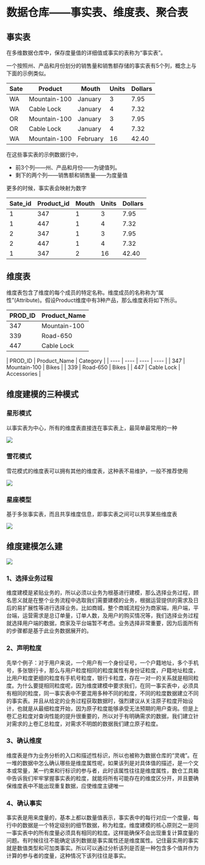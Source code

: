 # 数据仓库——事实表、维度表、聚合表

## 事实表

在多维数据仓库中，保存度量值的详细值或事实的表称为“事实表”。

一个按照州、产品和月份划分的销售量和销售额存储的事实表有5个列，概念上与下面的示例类似。 

| Sate | Product | Mouth | Units | Dollars |
|  ----  | ----  |  ----  | ----  |----  |
| WA | Mountain-100 | January | 3 | 7.95 |
| WA | Cable Lock | January | 4 | 7.32 |
| OR | Mountain-100 | January | 3 | 7.95 |
| OR | Cable Lock | January | 4 | 7.32 |
| WA | Mountain-100 | February | 16 | 42.40 |


在这些事实表的示例数据行中，

* 前3个列——州、产品和月份——为键值列。
* 剩下的两个列——销售额和销售量——为度量值

更多的时候，事实表会映射为数字

| Sate_id | Product_id | Mouth | Units | Dollars |
|  ----  | ----  |  ----  | ----  |----  |
| 1 | 347 | 1 | 3 | 7.95 |
| 1 | 447 | 1 | 4 | 7.32 |
| 2 | 347 | 1 | 3 | 7.95 |
| 2 | 447 | 1 | 4 | 7.32 |
| 1 | 347 | 2 | 16 | 42.40 |


##  维度表

维度表包含了维度的每个成员的特定名称。维度成员的名称称为“属性”(Attribute)。假设Product维度中有3种产品，那么维度表将如下所示。

| PROD_ID | 	Product_Name | 
|  ----  | ----  |
|  347  | Mountain-100  |
|  339  | Road-650  |
|  447  | Cable Lock  |


| PROD_ID | 	Product_Name |  Category | 
|  ----  | ----  | ----  | ---- |
|  347  | Mountain-100  | Bikes |
|  339  | Road-650  | Bikes |
|  447  | Cable Lock  | Accessories |


## 维度建模的三种模式

### 星形模式

以事实表为中心，所有的维度表直接连在事实表上，最简单最常用的一种

![](Images/7.png)

### 雪花模式
雪花模式的维度表可以拥有其他的维度表，这种表不易维护，一般不推荐使用

![](Images/8.png)

### 星座模型

基于多张事实表，而且共享维度信息，即事实表之间可以共享某些维度表

![](Images/9.png)


## 维度建模怎么建

![](Images/10.png)


### 1、选择业务过程 

 维度建模是紧贴业务的，所以必须以业务为根基进行建模，那么选择业务过程，顾名思义就是在整个业务流程中选取我们需要建模的业务，根据运营提供的需求及日后的易扩展性等进行选择业务。比如商城，整个商城流程分为商家端，用户端，平台端，运营需求是总订单量，订单人数，及用户的购买情况等，我们选择业务过程就选择用户端的数据，商家及平台端暂不考虑。业务选择非常重要，因为后面所有的步骤都是基于此业务数据展开的。
 
 ### 2、声明粒度  
 
 先举个例子：对于用户来说，一个用户有一个身份证号，一个户籍地址，多个手机号，多张银行卡，那么与用户粒度相同的粒度属性有身份证粒度，户籍地址粒度，比用户粒度更细的粒度有手机号粒度，银行卡粒度，存在一对一的关系就是相同粒度。为什么要提相同粒度呢，因为维度建模中要求我们，在同一事实表中，必须具有相同的粒度，同一事实表中不要混用多种不同的粒度，不同的粒度数据建立不同的事实表。并且从给定的业务过程获取数据时，强烈建议从关注原子粒度开始设计，也就是从最细粒度开始，因为原子粒度能够承受无法预期的用户查询。但是上卷汇总粒度对查询性能的提升很重要的，所以对于有明确需求的数据，我们建立针对需求的上卷汇总粒度，对需求不明朗的数据我们建立原子粒度。
 
 ### 3、确认维度  
 
 维度表是作为业务分析的入口和描述性标识，所以也被称为数据仓库的“灵魂”。在一堆的数据中怎么确认哪些是维度属性呢，如果该列是对具体值的描述，是一个文本或常量，某一约束和行标识的参与者，此时该属性往往是维度属性，数仓工具箱中告诉我们牢牢掌握事实表的粒度，就能将所有可能存在的维度区分开，并且要确保维度表中不能出现重复数据，应使维度主键唯一
 
 
 ### 4、确认事实  
 
 事实表是用来度量的，基本上都以数量值表示，事实表中的每行对应一个度量，每行中的数据是一个特定级别的细节数据，称为粒度。维度建模的核心原则之一是同一事实表中的所有度量必须具有相同的粒度。这样能确保不会出现重复计算度量的问题。有时候往往不能确定该列数据是事实属性还是维度属性。记住最实用的事实就是数值类型和可加类事实。所以可以通过分析该列是否是一种包含多个值并作为计算的参与者的度量，这种情况下该列往往是事实。